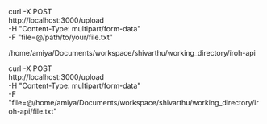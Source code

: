 curl -X POST \
  http://localhost:3000/upload \
  -H "Content-Type: multipart/form-data" \
  -F "file=@/path/to/your/file.txt"
  
  /home/amiya/Documents/workspace/shivarthu/working_directory/iroh-api
  
  curl -X POST \
  http://localhost:3000/upload \
  -H "Content-Type: multipart/form-data" \
  -F "file=@/home/amiya/Documents/workspace/shivarthu/working_directory/iroh-api/file.txt"
